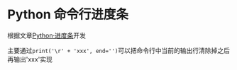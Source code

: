 # Python 命令行进度条

根据文章[Python·进度条](https://zhuanlan.zhihu.com/p/24617537?refer=carefree0910-pyml)开发

主要通过`print('\r' + 'xxx', end='')`可以把命令行中当前的输出行清除掉之后再输出'xxx'实现